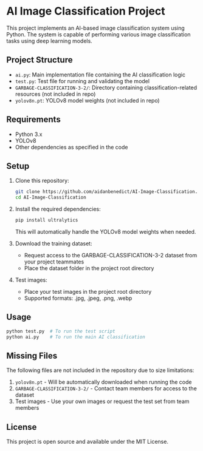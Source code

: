 # AI Image Classification Project

This project implements an AI-based image classification system using Python. The system is capable of performing various image classification tasks using deep learning models.

## Project Structure

- `ai.py`: Main implementation file containing the AI classification logic
- `test.py`: Test file for running and validating the model
- `GARBAGE-CLASSIFICATION-3-2/`: Directory containing classification-related resources (not included in repo)
- `yolov8n.pt`: YOLOv8 model weights (not included in repo)

## Requirements

- Python 3.x
- YOLOv8
- Other dependencies as specified in the code

## Setup

1. Clone this repository:
   ```bash
   git clone https://github.com/aidanbenedict/AI-Image-Classification.git
   cd AI-Image-Classification
   ```

2. Install the required dependencies:
   ```bash
   pip install ultralytics
   ```
   This will automatically handle the YOLOv8 model weights when needed.

3. Download the training dataset:
   - Request access to the GARBAGE-CLASSIFICATION-3-2 dataset from your project teammates
   - Place the dataset folder in the project root directory

4. Test images:
   - Place your test images in the project root directory
   - Supported formats: .jpg, .jpeg, .png, .webp

## Usage

```python
python test.py  # To run the test script
python ai.py    # To run the main AI classification
```

## Missing Files
The following files are not included in the repository due to size limitations:
1. `yolov8n.pt` - Will be automatically downloaded when running the code
2. `GARBAGE-CLASSIFICATION-3-2/` - Contact team members for access to the dataset
3. Test images - Use your own images or request the test set from team members

## License

This project is open source and available under the MIT License. 
